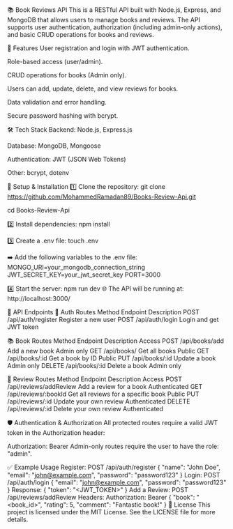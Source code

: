 
📚 Book Reviews API
This is a RESTful API built with Node.js, Express, and MongoDB that allows users to manage books and reviews. The API supports user authentication, authorization (including admin-only actions), and basic CRUD operations for books and reviews.

🚀 Features
User registration and login with JWT authentication.

Role-based access (user/admin).

CRUD operations for books (Admin only).

Users can add, update, delete, and view reviews for books.

Data validation and error handling.

Secure password hashing with bcrypt.

🛠 Tech Stack
Backend: Node.js, Express.js

Database: MongoDB, Mongoose

Authentication: JWT (JSON Web Tokens)

Other: bcrypt, dotenv

🔧 Setup & Installation
1️⃣ Clone the repository:
git clone https://github.com/MohammedRamadan89/Books-Review-Api.git

cd Books-Review-Api

2️⃣ Install dependencies:
npm install

3️⃣ Create a .env file:
touch .env

➡️ Add the following variables to the .env file:
MONGO_URI=your_mongodb_connection_string
JWT_SECRET_KEY=your_jwt_secret_key
PORT=3000

4️⃣ Start the server:
npm run dev
🌐 The API will be running at:
http://localhost:3000/

📖 API Endpoints
🔐 Auth Routes
Method	Endpoint	Description
POST	/api/auth/register	Register a new user
POST	/api/auth/login	Login and get JWT token

📚 Book Routes
Method	Endpoint	Description	Access
POST	/api/books/add	Add a new book	Admin only
GET	/api/books/	Get all books	Public
GET	/api/books/:id	Get a book by ID	Public
PUT	/api/books/:id	Update a book	Admin only
DELETE	/api/books/:id	Delete a book	Admin only

📝 Review Routes
Method	Endpoint	Description	Access
POST	/api/reviews/addReview	Add a review for a book	Authenticated
GET	/api/reviews/:bookId	Get all reviews for a specific book	Public
PUT	/api/reviews/:id	Update your own review	Authenticated
DELETE	/api/reviews/:id	Delete your own review	Authenticated

🛡 Authentication & Authorization
All protected routes require a valid JWT token in the Authorization header:

Authorization: Bearer <token>
Admin-only routes require the user to have the role: "admin".

✅ Example Usage
Register:
POST /api/auth/register
{
    "name": "John Doe",
    "email": "john@example.com",
    "password": "password123"
}
Login:
POST /api/auth/login
{
    "email": "john@example.com",
    "password": "password123"
}
Response:
{
    "token": "<JWT_TOKEN>"
}
Add a Review:
POST /api/reviews/addReview
Headers: Authorization: Bearer <token>
{
    "book": "<book_id>",
    "rating": 5,
    "comment": "Fantastic book!"
}
🪪 License
This project is licensed under the MIT License. See the LICENSE file for more details.

